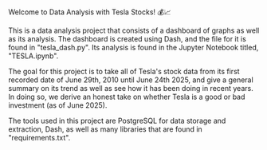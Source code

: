 Welcome to Data Analysis with Tesla Stocks! 💰📈

This is a data analysis project that consists of a dashboard of graphs as well as its analysis. 
The dashboard is created using Dash, and the file for it is found in "tesla_dash.py". Its analysis is found in the Jupyter Notebook titled, "TESLA.ipynb".

The goal for this project is to take all of Tesla's stock data from its first recorded date of June 29th, 2010 until June 24th 2025, 
and give a general summary on its trend as well as see how it has been doing in recent years. In doing so, we derive an honest take on whether Tesla is a good or bad investment (as of June 2025).

The tools used in this project are PostgreSQL for data storage and extraction, Dash, as well as many libraries that are found in "requirements.txt".

